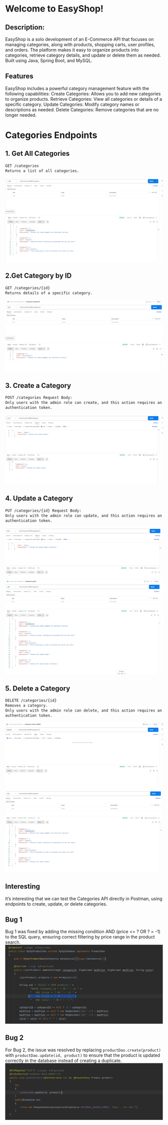 # Welcome to EasyShop!
 ## Description: 
EasyShop is a solo development of an E-Commerce API that focuses on managing categories,
along with products, shopping carts, user profiles, and orders. The platform makes it easy
to organize products into categories, retrieve category details, and update or delete them
as needed. Built using Java, Spring Boot, and MySQL.

## Features
EasyShop includes a powerful category management feature with the following capabilities:
    Create Categories: Allows you to add new categories to organize products.
    Retrieve Categories: View all categories or details of a specific category.
    Update Categories: Modify category names or descriptions as needed.
    Delete Categories: Remove categories that are no longer needed.

# Categories Endpoints
## 1.  Get All Categories
    GET /categories
    Returns a list of all categories. 
![Getall.png](capstone-starter%2Fdatabase%2FPhotos%2FGetall.png)

## 2.Get Category by ID
    GET /categories/{id}
    Returns details of a specific category. 
![get1.png](capstone-starter%2Fdatabase%2FPhotos%2Fget1.png)

## 3. Create a Category
    POST /categories Request Body:
    Only users with the admin role can create, and this action requires an authentication token. 
![Createinsert.png](capstone-starter%2Fdatabase%2FPhotos%2FCreateinsert.png)

## 4. Update a Category  
    PUT /categories/{id} Request Body:
    Only users with the admin role can update, and this action requires an authentication token. 
![Update.png](capstone-starter%2Fdatabase%2FPhotos%2FUpdate.png)
![AfterUpdate.png](capstone-starter%2Fdatabase%2FPhotos%2FAfterUpdate.png)

## 5. Delete a Category
    DELETE /categories/{id}
    Removes a category.
    Only users with the admin role can delete, and this action requires an authentication token.
![Delete.png](capstone-starter%2Fdatabase%2FPhotos%2FDelete.png)
![AfterDelete.png](capstone-starter%2Fdatabase%2FPhotos%2FAfterDelete.png)


## Interesting 
It’s interesting that we can test the Categories API directly in Postman, 
using endpoints to create, update, or delete categories. 

## Bug 1
Bug 1 was fixed by adding the missing condition AND (price <= ? OR ? = -1) to the SQL query, 
ensuring correct filtering by price range in the product search. 
![Bug 1.png](capstone-starter%2Fdatabase%2FPhotos%2FBug%201.png)

## Bug 2 
For Bug 2, the issue was resolved by replacing `productDao.create(product)` with 
`productDao.update(id, product)` to ensure that the product is updated correctly in the
database instead of creating a duplicate.
![Bug2.png](capstone-starter%2Fdatabase%2FBug2.png)